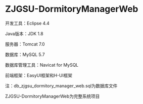 # ZJGSU-DormitoryManagerWeb

开发工具：Eclipse 4.4

Java版本：JDK 1.8

服务器：Tomcat 7.0

数据库：MySQL 5.7

数据库管理工具：Navicat for MySQL

前端框架：EasyUI框架和H-UI框架

注：db_zjgsu_dormitory_manager_web.sql为数据库文件

ZJGSU-DormitoryManagerWeb为完整系统项目
